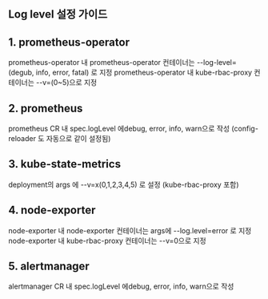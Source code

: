 ## Log level 설정 가이드

## 1. prometheus-operator

prometheus-operator 내 prometheus-operator 컨테이너는 --log-level=(degub, info, error, fatal) 로 지정
prometheus-operator 내 kube-rbac-proxy 컨테이너는 --v=(0~5)으로 지정

## 2. prometheus

prometheus CR 내 spec.logLevel 에debug, error, info, warn으로 작성
(config-reloader 도 자동으로 같이 설정됨)

## 3. kube-state-metrics

deployment의 args 에 --v=x(0,1,2,3,4,5) 로 설정
(kube-rbac-proxy 포함)

## 4. node-exporter

node-exporter 내 node-exporter 컨테이너는 args에 --log.level=error 로 지정
node-exporter 내 kube-rbac-proxy 컨테이너는 --v=0으로 지정

## 5. alertmanager

alertmanager CR 내 spec.logLevel 에debug, error, info, warn으로 작성
